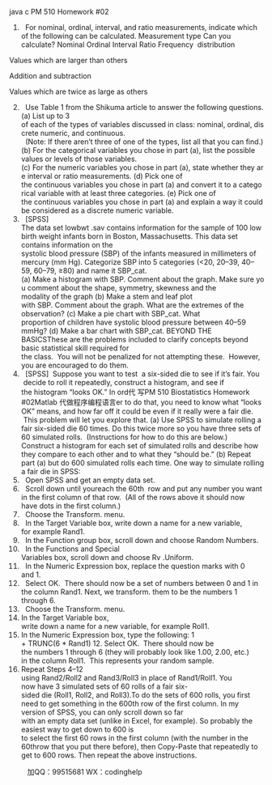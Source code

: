 java c
PM 510 Homework #02
1.   For nominal, ordinal, interval, and ratio measurements, indicate which of the following can be calculated.
Measurement type
Can you calculate?
Nominal
Ordinal
Interval
Ratio
Frequency  distribution




Values which are larger than others




Addition and subtraction




Values which are
twice as large as
others




2.   Use Table 1 from the Shikuma article to answer the following questions.
(a) List up to 3 of each of the types of variables discussed in class: nominal, ordinal, discrete numeric, and continuous.   (Note: If there aren’t three of one of the types, list all that you can find.)
(b) For the categorical variables you chose in part (a), list the possible values or levels of those variables.
(c) For the numeric variables you chose in part (a), state whether they are interval or ratio measurements.
(d) Pick one of the continuous variables you chose in part (a) and convert it to a categorical variable with at least three categories.
(e) Pick one of the continuous variables you chose in part (a) and explain a way it could be considered as a discrete numeric variable.
3.   [SPSS] The data set lowbwt .sav contains information for the sample of 100 low birth weight infants born in Boston, Massachusetts. This data set contains information on the systolic blood pressure (SBP) of the infants measured in millimeters of mercury (mm Hg). Categorize SBP into 5 categories (<20, 20–39, 40–59, 60–79, ≥80) and name it SBP_cat.
(a) Make a histogram with SBP. Comment about the graph. Make sure you comment about the shape, symmetry, skewness and the modality of the graph
(b) Make a stem and leaf plot with SBP. Comment about the graph. What are the extremes of the observation?
(c) Make a pie chart with SBP_cat. What proportion of children have systolic blood pressure between 40–59 mmHg?
(d) Make a bar chart with SBP_cat.
BEYOND THE BASICSThese are the problems included to clarify concepts beyond basic statistical skill required for the class.  You will not be penalized for not attempting these.  However, you are encouraged to do them.
4.   [SPSS]  Suppose you want to test  a six-sided die to see if it’s fair. You  decide to roll it repeatedly, construct a histogram, and see if the histogram “looks OK.” In ord代 写PM 510 Biostatistics Homework #02Matlab
代做程序编程语言er to do that, you need to know what “looks OK” means, and how far off it could be even if it really were a fair die.  This problem will let you explore that.
(a) Use SPSS to simulate rolling a fair six-sided die 60 times. Do this twice more so you have three sets of 60 simulated rolls.  (Instructions for how to do this are below.) Construct a histogram for each set of simulated rolls and describe how they compare to each other and to what they “should be.”
(b) Repeat part (a) but do 600 simulated rolls each time.
One way to simulate rolling a fair die in SPSS:
1.   Open SPSS and get an empty data set.
2.   Scroll down until youreach the 60th  row and put any number you want in the first column of that row.  (All of the rows above it should now have dots in the first column.)
3.   Choose the Transform. menu.
4.   In the Target Variable box, write down a name for a new variable, for example Rand1.
5.   In the Function group box, scroll down and choose Random Numbers.
6.   In the Functions and Special Variables box, scroll down and choose Rv .Uniform.
7.   In the Numeric Expression box, replace the question marks with 0 and 1.
8.   Select OK.  There should now be a set of numbers between 0 and 1 in the column Rand1. Next, we transform. them to be the numbers 1 through 6.
9.   Choose the Transform. menu.
10. In the Target Variable box, write down a name for a new variable, for example Roll1.
11. In the Numeric Expression box, type the following: 1 + TRUNC(6 * Rand1)
12. Select OK.  There should now be the numbers 1 through 6 (they will probably look like 1.00, 2.00, etc.) in the column Roll1.  This represents your random sample.
13. Repeat Steps 4–12 using Rand2/Roll2 and Rand3/Roll3 in place of Rand1/Roll1. You now have 3 simulated sets of 60 rolls of a fair six-sided die (Roll1, Roll2, and Roll3).To do the sets of 600 rolls, you first need to get something in the 600th row of the first column. In my version of SPSS, you can only scroll down so far with an empty data set (unlike in Excel, for example). So probably the easiest way to get down to 600 is to select the first 60 rows in the first column (with the number in the 60throw that you put there before), then Copy-Paste that repeatedly to get to 600 rows. Then repeat the above instructions.





         
加QQ：99515681  WX：codinghelp
